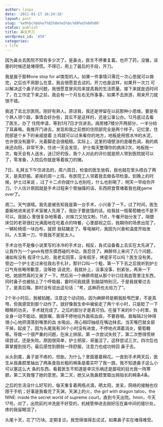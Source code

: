 ```yaml
---
author: linpx
date: '2011-01-17 16:24:16'
layout: post
slug: '%e9%bc%bb%e7%82%8e%e5%bc%80%e5%88%80'
status: publish
title: 鼻炎开刀
wordpress_id: '450'
categories:
- life
---
```


因为鼻炎去医院不知有多少次了。是鼻炎，医生不停重复着。也开了药，没辙，该塞的时候还是堵得慌。不得已，用上了最后的手段，开刀。

我是属于那种one stop for all类型的人。如果一件事情只需花一次心思就可以做完，之后也不用那么在意，我会很愿意去试的。开刀也是这样，如果开一次刀
可以解决这个鼻子的问题，我很愿意冒风险来提高我的生活质量。接下来就是选时间了，在工作定下来之前，我会有一个月左右无所事事，如果不去旅游，用来开刀就很不错。

我选了去北京医院。刚好有熟人。原谅我，我还是停留在以前那种小思维，要是有个熟人领个路，事情会好办些，其实不是这样的，还是公事公办。12月底过去看了医生，办了
住院申请，等到1月7日才住进去。病房楼7楼分开两部分，一半分给了耳鼻喉。我推开门进去，发现和我之前想的住院部完全是两个样子。记忆里，住院部是个乡下的亲戚提着
土鸡就可以过来看你的地方，地板是用很冰冷的水泥，也许很没有磨平，光着脚走会很粗糙。实际上，这里的墙壁涂的是暖色调，我的病床还向阳，非常干净，住进一天会发现，
护士每天整理你的病床2次，地板拖一次，每天会有人送水，送订好的饭，我个人对此的评价就是把人带到医院就可以了，零准备，入院后你就是等着挨刀的猪。

7日，礼拜五下午住进去的，周六周日，检查的医生放假，我也就在里头捂白了两天，是真舒服。紧挨的周一上班，有医院工人领着我去做各项检查。到晚上的时候，护士过来说
，过了十二点你就什么也别吃，什么也别喝了，明天一早给你开刀。个人估计原因就是手术过程来个胃抽搐的话，东西把食管堵着我也就game over了。

周二。天气很晴。我先是被告知我是第一台手术，小兴奋了一下。过了时间，医生委婉地进来说手术室被人先用了，我肚子要是饿的话，给我挂一瓶葡萄糖也不是不可以。我就心
里很复杂地等着，对挨刀又怕又盼。11点，午餐开始分发了，隔壁床位的老哥很红光满面地在吃着点的特餐，心里鄙视之后，我期待的场景出现了，一辆轮椅搭一块白布，就把
我轱辘走了。等电梯时，我因为兴奋和温度开始发抖。人生第一刀，毕竟我不是犹太人。

手术台也不是像小说里写的冰冷的手术台，相反，各式设备看上去实在太先进了，让我作为一个geek有想东摸西碰的冲动，我忍住了。麻醉师上来问了几个问题，诸如有没有
假牙什么的，我老实回答，没有假牙，烤瓷牙可以吗？医生没有笑。旁边一个护士走过来往我右手扎针，那针口叫一个粗，第一下下去之后我听到护士口气有些略带歉意，没等她
话说完，我就补上，没事没事，别紧张，再来一下吧。她居然真的又来了一下。然后另一个麻醉师就从那个针口往我血管里注东西，同时鼻子也被贴上了个呼吸器，霎时间我就感
到脑袋特别沉，于是我就晕过去了。是真后悔，那时没有说出这句话：“考，这麻药也太给力了”。

2个半小时后，我被拍醒。注意这个动词拍，因为麻醉师是朝我脸甩巴掌，不是真甩，但我感受到那个动作了。就好像我生命中被偷走了两个半小时，只是眨了一下眼睛的功夫，
手术就完成了。之后的部分才是真可怕。在接下来的6个小时里，我全身一动不能动，据医嘱，我得不停地往外面咳血痰，不要吞咽。我每隔2分钟得很小心地把滴落到嘴里的血
水吸出，用心相印抽纸在嘴边抹去。当天嘴巴就全部干掉，起皮了。因为头尾我有36个小时没有进食，不停地点滴着消炎，葡萄糖等。导致一个很严重的问题，在床上排尿。第
一次尝试失败了，第二次憋得慌继续尝试，还是失败。原因很简单，护士把尿，哥羞涩了。这样尝试三次，四次后也算掌握到技巧，最后感觉到膀胱一阵舒服，注意力也成功转回
鼻子去。

从头到尾，鼻子是不疼的，但胀。为什么？里面塞着棉花。一直到手术两天后，医生从我鼻腔里抽出了两条食指长粗的棉条是着实吓了我一跳，我不知道鼻子这么小可以塞这么大
条的东西。看着医生不知道是幸灾乐祸还是鄙视的目光我一阵寒颤。第二天我懂了她的意思。第二天，她又从我鼻腔里取出拇指长的棉条4条。

之后的生活没什么好写的，每天重复着两瓶点滴，晒太阳，发呆，网络的接触也仅限于手机；好事是我看完了天渊，天渊上的火，the girl with dragon
tatoo，the NINE: inside the secret world of supreme
court。直到今天出院。hmm，今天17号。对了，出院前的冲洗是不好受的，机械管伸进去刚好压在鼻中间的缝针处，疼的我留眼泪了。

头尾十天，花了1万块。定期复诊。我觉得值得去试试，如果鼻子实在堵得难受。

